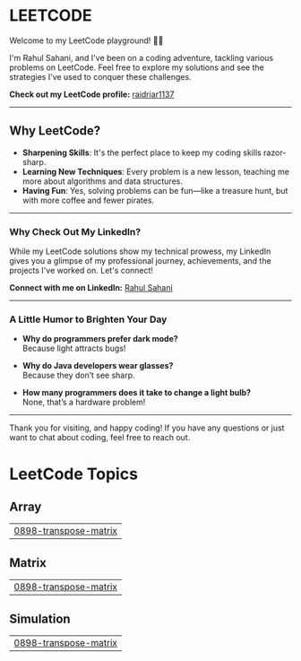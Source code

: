 # LEETCODE

Welcome to my LeetCode playground! 🧩✨

I'm Rahul Sahani, and I've been on a coding adventure, tackling various problems on LeetCode. Feel free to explore my solutions and see the strategies I've used to conquer these challenges. 

**Check out my LeetCode profile:** [raidriar1137](https://leetcode.com/raidriar1137)

---

## Why LeetCode?
- **Sharpening Skills**: It's the perfect place to keep my coding skills razor-sharp.
- **Learning New Techniques**: Every problem is a new lesson, teaching me more about algorithms and data structures.
- **Having Fun**: Yes, solving problems can be fun—like a treasure hunt, but with more coffee and fewer pirates.

---

### Why Check Out My LinkedIn?
While my LeetCode solutions show my technical prowess, my LinkedIn gives you a glimpse of my professional journey, achievements, and the projects I've worked on. Let's connect!

**Connect with me on LinkedIn:** [Rahul Sahani](https://www.linkedin.com/in/rahul-sahani-19068b276/)

---

### A Little Humor to Brighten Your Day

- **Why do programmers prefer dark mode?**  
  Because light attracts bugs!

- **Why do Java developers wear glasses?**  
  Because they don’t see sharp.

- **How many programmers does it take to change a light bulb?**  
  None, that’s a hardware problem!

---

Thank you for visiting, and happy coding! If you have any questions or just want to chat about coding, feel free to reach out.


<!---LeetCode Topics Start-->
# LeetCode Topics
## Array
|  |
| ------- |
| [0898-transpose-matrix](https://github.com/rahulsahani1137/LeetCode-Solutions/tree/master/0898-transpose-matrix) |
## Matrix
|  |
| ------- |
| [0898-transpose-matrix](https://github.com/rahulsahani1137/LeetCode-Solutions/tree/master/0898-transpose-matrix) |
## Simulation
|  |
| ------- |
| [0898-transpose-matrix](https://github.com/rahulsahani1137/LeetCode-Solutions/tree/master/0898-transpose-matrix) |
<!---LeetCode Topics End-->